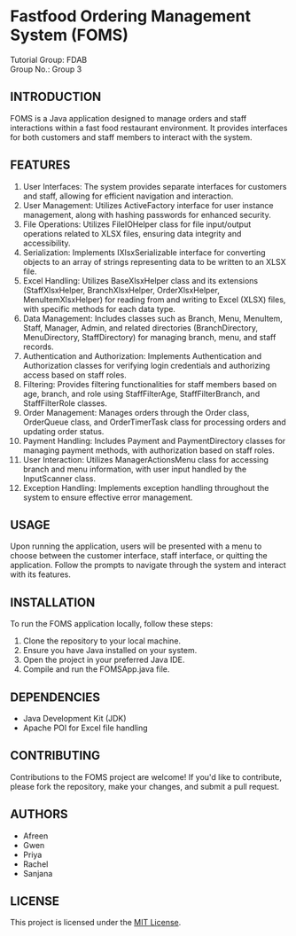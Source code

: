 # Fastfood Ordering Management System (FOMS)

Tutorial Group: FDAB<br/>
Group No.: Group 3 

## INTRODUCTION

FOMS is a Java application designed to manage orders and staff interactions within a fast food restaurant environment. It provides interfaces for both customers and staff members to interact with the system.

## FEATURES

1. User Interfaces: The system provides separate interfaces for customers and staff, allowing for efficient navigation and interaction.
2. User Management: Utilizes ActiveFactory interface for user instance management, along with hashing passwords for enhanced security.
3. File Operations: Utilizes FileIOHelper class for file input/output operations related to XLSX files, ensuring data integrity and accessibility.
4. Serialization: Implements IXlsxSerializable interface for converting objects to an array of strings representing data to be written to an XLSX file.
5. Excel Handling: Utilizes BaseXlsxHelper class and its extensions (StaffXlsxHelper, BranchXlsxHelper, OrderXlsxHelper, MenuItemXlsxHelper) for reading from and writing to Excel (XLSX) files, with specific methods for each data type.
6. Data Management: Includes classes such as Branch, Menu, MenuItem, Staff, Manager, Admin, and related directories (BranchDirectory, MenuDirectory, StaffDirectory) for managing branch, menu, and staff records.
7. Authentication and Authorization: Implements Authentication and Authorization classes for verifying login credentials and authorizing access based on staff roles.
8. Filtering: Provides filtering functionalities for staff members based on age, branch, and role using StaffFilterAge, StaffFilterBranch, and StaffFilterRole classes.
9. Order Management: Manages orders through the Order class, OrderQueue class, and OrderTimerTask class for processing orders and updating order status.
10. Payment Handling: Includes Payment and PaymentDirectory classes for managing payment methods, with authorization based on staff roles.
11. User Interaction: Utilizes ManagerActionsMenu class for accessing branch and menu information, with user input handled by the InputScanner class.
12. Exception Handling: Implements exception handling throughout the system to ensure effective error management.
    
## USAGE

Upon running the application, users will be presented with a menu to choose between the customer interface, staff interface, or quitting the application. Follow the prompts to navigate through the system and interact with its features.

## INSTALLATION

To run the FOMS application locally, follow these steps:

1. Clone the repository to your local machine.
2. Ensure you have Java installed on your system.
3. Open the project in your preferred Java IDE.
4. Compile and run the FOMSApp.java file.

## DEPENDENCIES

- Java Development Kit (JDK)
- Apache POI for Excel file handling

## CONTRIBUTING

Contributions to the FOMS project are welcome! If you'd like to contribute, please fork the repository, make your changes, and submit a pull request.

## AUTHORS

- Afreen
- Gwen
- Priya
- Rachel
- Sanjana

## LICENSE

This project is licensed under the [MIT License](LICENSE).



